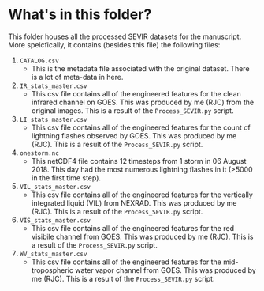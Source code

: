 # What's in this folder?

This folder houses all the processed SEVIR datasets for the manuscript. More speicfically, it contains (besides this file) the following files:

1. ```CATALOG.csv```
    - This is the metadata file associated with the original dataset. There is a lot of meta-data in here. 
2. ```IR_stats_master.csv```
    - This csv file contains all of the engineered features for the clean infrared channel on GOES. This was produced by me (RJC) from the original images. This is a result of the ```Process_SEVIR.py``` script.
3. ```LI_stats_master.csv```
    - This csv file contains all of the engineered features for the count of lightning flashes observed by GOES. This was produced by me (RJC). This is a result of the ```Process_SEVIR.py``` script.
4. ```onestorm.nc```
    - This netCDF4 file contains 12 timesteps from 1 storm in 06 August 2018. This day had the most numerous lightning flashes in it (>5000 in the first time step). 
5. ```VIL_stats_master.csv```
    - This csv file contains all of the engineered features for the vertically integrated liquid (VIL) from NEXRAD. This was produced by me (RJC). This is a result of the ```Process_SEVIR.py``` script.
6. ```VIS_stats_master.csv```
    - This csv file contains all of the engineered features for the red visibile channel from GOES. This was produced by me (RJC). This is a result of the ```Process_SEVIR.py``` script.
7. ```WV_stats_master.csv```
    - This csv file contains all of the engineered features for the mid-tropospheric water vapor channel from GOES. This was produced by me (RJC). This is a result of the ```Process_SEVIR.py``` script.